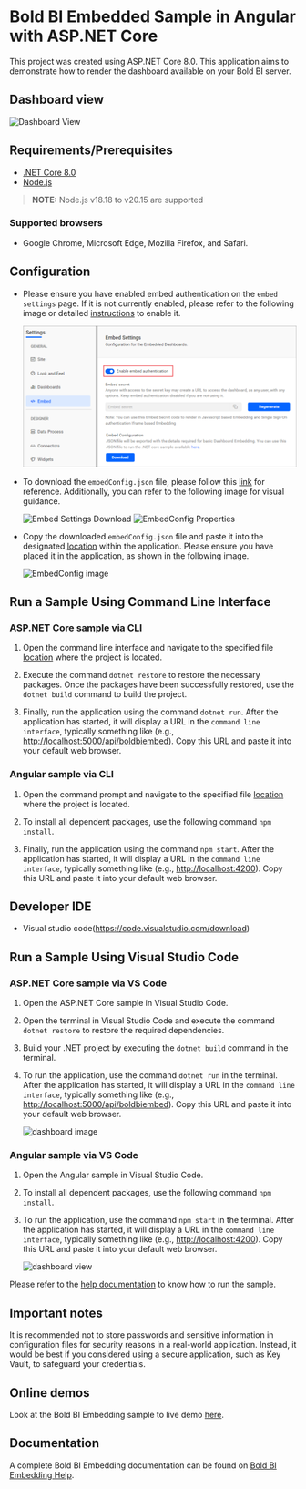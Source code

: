 # Bold BI Embedded Sample in Angular with ASP.NET Core

This project was created using ASP.NET Core 8.0. This application aims to demonstrate how to render the dashboard available on your Bold BI server.

## Dashboard view

![Dashboard View](/images/dashboard.png)

## Requirements/Prerequisites

* [.NET Core 8.0](https://dotnet.microsoft.com/en-us/download/dotnet/8.0)
* [Node.js](https://nodejs.org/en/)

 > **NOTE:** Node.js v18.18 to v20.15 are supported

### Supported browsers
  
* Google Chrome, Microsoft Edge, Mozilla Firefox, and Safari.

## Configuration

* Please ensure you have enabled embed authentication on the `embed settings` page. If it is not currently enabled, please refer to the following image or detailed [instructions](https://help.boldbi.com/site-administration/embed-settings/#get-embed-secret-code?utm_source=github&utm_medium=backlinks) to enable it.
  
    ![Embed Settings](/images/enable-embedsecretkey.png)

* To download the `embedConfig.json` file, please follow this [link](https://help.boldbi.com/site-administration/embed-settings/#get-embed-configuration-file?utm_source=github&utm_medium=backlinks) for reference. Additionally, you can refer to the following image for visual guidance.

    ![Embed Settings Download](https://github.com/boldbi/aspnet-core-sample/assets/91586758/d27d4cfc-6a3e-4c34-975e-f5f22dea6172)
    ![EmbedConfig Properties](https://github.com/boldbi/aspnet-core-sample/assets/91586758/d6ce925a-0d4c-45d2-817e-24d6d59e0d63)

* Copy the downloaded `embedConfig.json` file and paste it into the designated [location](https://github.com/boldbi/angular-with-aspnet-core-sample/tree/master/ASP.NET%20Core/BoldBI.Embed.Sample) within the application. Please ensure you have placed it in the application, as shown in the following image.

    ![EmbedConfig image](https://github.com/boldbi/aspnet-core-sample/assets/91586758/bdb83a3e-02e4-4e99-ad57-717438e5ec5c)

## Run a Sample Using Command Line Interface

### ASP.NET Core sample via CLI

  1. Open the command line interface and navigate to the specified file [location](https://github.com/boldbi/angular-with-aspnet-core-sample/tree/master/ASP.NET%20Core/BoldBI.Embed.Sample) where the project is located.

  2. Execute the command `dotnet restore` to restore the necessary packages. Once the packages have been successfully restored, use the `dotnet build` command to build the project.
  
  3. Finally, run the application using the command `dotnet run`. After the application has started, it will display a URL in the `command line interface`, typically something like (e.g., <http://localhost:5000/api/boldbiembed>). Copy this URL and paste it into your default web browser.

### Angular sample via CLI

  1. Open the command prompt and navigate to the specified file [location](https://github.com/boldbi/angular-with-aspnet-core-sample/tree/master/Angular%2014) where the project is located.

  2. To install all dependent packages, use the following command `npm install`.

  3. Finally, run the application using the command `npm start`. After the application has started, it will display a URL in the `command line interface`, typically something like (e.g., <http://localhost:4200>). Copy this URL and paste it into your default web browser.

## Developer IDE

* Visual studio code(<https://code.visualstudio.com/download>)

## Run a Sample Using Visual Studio Code

### ASP.NET Core sample via VS Code

  1. Open the ASP.NET Core sample in Visual Studio Code.

  2. Open the terminal in Visual Studio Code and execute the command `dotnet restore` to restore the required dependencies.

  3. Build your .NET project by executing the `dotnet build` command in the terminal.
  
  4. To run the application, use the command `dotnet run` in the terminal. After the application has started, it will display a URL in the `command line interface`, typically something like (e.g., <http://localhost:5000/api/boldbiembed>). Copy this URL and paste it into your default web browser.

      ![dashboard image](https://github.com/boldbi/aspnet-core-sample/assets/91586758/6bf36f94-3ec2-4a01-a2c1-28096fd7c8b1)

### Angular sample via VS Code

  1. Open the Angular sample in Visual Studio Code.

  2. To install all dependent packages, use the following command `npm install`.

  3. To run the application, use the command `npm start` in the terminal. After the application has started, it will display a URL in the `command line interface`, typically something like (e.g., <http://localhost:4200>). Copy this URL and paste it into your default web browser.

     ![dashboard view](https://github.com/boldbi/aspnet-core-sample/assets/91586758/3e70fa58-908c-415a-9fa0-ef624e955d52)

Please refer to the [help documentation](https://help.boldbi.com/embedding-options/embedding-sdk/samples/angular-with-javascript/#how-to-run-the-sample?utm_source=github&utm_medium=backlinks) to know how to run the sample.

## Important notes

It is recommended not to store passwords and sensitive information in configuration files for security reasons in a real-world application. Instead, it would be best if you considered using a secure application, such as Key Vault, to safeguard your credentials.

## Online demos

Look at the Bold BI Embedding sample to live demo [here](https://samples.boldbi.com/embed?utm_source=github&utm_medium=backlinks).

## Documentation

A complete Bold BI Embedding documentation can be found on [Bold BI Embedding Help](https://help.boldbi.com/embedded-bi/javascript-based/?utm_source=github&utm_medium=backlinks).
